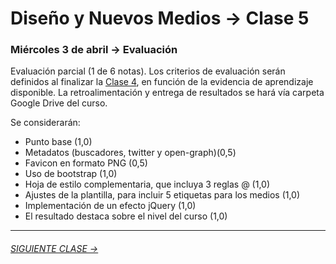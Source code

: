 # Diseño y Nuevos Medios → Clase 5  

### Miércoles 3 de abril → Evaluación

Evaluación parcial (1 de 6 notas). Los criterios de evaluación serán definidos al finalizar la [Clase 4](https://github.com/profesorfaco/dno037-2019/tree/gh-pages/clase-04), en función de la evidencia de aprendizaje disponible. La retroalimentación y entrega de resultados se hará vía carpeta Google Drive del curso. 

Se considerarán: 

- Punto base (1,0)
- Metadatos (buscadores, twitter y open-graph)(0,5)
- Favicon en formato PNG (0,5)
- Uso de bootstrap (1,0)
- Hoja de estilo complementaria, que incluya 3 reglas @ (1,0)
- Ajustes de la plantilla, para incluir 5 etiquetas para los medios (1,0)
- Implementación de un efecto jQuery (1,0)
- El resultado destaca sobre el nivel del curso (1,0)


- - - - - - - 

###### [SIGUIENTE CLASE →](https://github.com/profesorfaco/dno037-2019/tree/gh-pages/clase-06)
